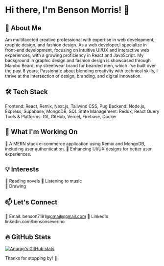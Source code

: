 # Hi there, I'm Benson Morris! 👋
## 🚀 About Me
Am multifaceted creative professional with expertise in web development, graphic design, and fashion design. As a web developer,I specialize in front-end development, focusing on intuitive UI/UX and interactive web experiences, with a growing proficiency in React and JavaScript. My background in graphic design and fashion design is showcased through Mambo Beard, my streetwear brand for bearded men, which I've built over the past 8 years. Passionate about blending creativity with technical skills, I thrive at the intersection of design, branding, and digital innovation.

## 🛠 Tech Stack
Frontend: React, Remix, Next.js, Tailwind CSS, Pug
Backend: Node.js, Express, Supabase, MongoDB, SQL
State Management: Redux, React Query
Tools & Platforms: Git, GitHub, Vercel, Firebase, Docker

## 🌱 What I'm Working On
🚀 A MERN stack e-commerce application using Remix and MongoDB, including user authentication.
🎨 Enhancing UI/UX designs for better user experiences.

## 💡 Interests    
📖 Reading novels
🎵 Listening to music    
🎨 Drawing


## 📫 Let's Connect
📧 Email: benson7191@gmail@gmail.com
💼 LinkedIn: linkedin.com/bensonseverino

## 🔥 GitHub Stats

[![Anurag's GitHub stats](https://github-readme-stats.vercel.app/api?username=bensonseverino)](https://github.com/bensonseverino/github-readme-stats)

Thanks for stopping by! 🚀


<!--
**bensonseverino/bensonseverino** is a ✨ _special_ ✨ repository because its `README.md` (this file) appears on your GitHub profile.

Here are some ideas to get you started:

- 🔭 I’m currently working on ...
- 🌱 I’m currently learning ...
- 👯 I’m looking to collaborate on ...
- 🤔 I’m looking for help with ...
- 💬 Ask me about ...
- 📫 How to reach me: ...
- 😄 Pronouns: ...
- ⚡ Fun fact: ...
-->
